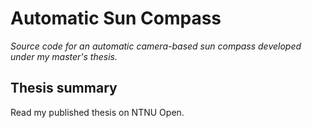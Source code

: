# Automatic Sun Compass
*Source code for an automatic camera-based sun compass developed under my master's thesis.*

## Thesis summary




Read my published thesis on NTNU Open.
